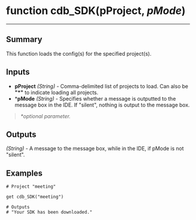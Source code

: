 # function cdb_SDK(pProject, *pMode*)
---

## Summary
This function loads the config(s) for the specified project(s).

## Inputs
* **pProject** *(String)* - Comma-delimited list of projects to load. Can also be **"\*"** to indicate loading all projects.
* \***pMode** *(String)* - Specifies whether a message is outputted to the message box in the IDE. If "silent", nothing is output to the message box.

> _*optional parameter._

## Outputs
*(String)* - A message to the message box, while in the IDE, if pMode is not "silent".

## Examples
```livecodeserver
# Project "meeting"

get cdb_SDK("meeting")

# Outputs 
# "Your SDK has been downloaded."
``` 